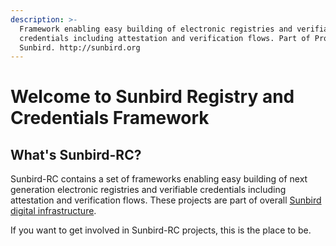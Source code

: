 ```yaml
---
description: >-
  Framework enabling easy building of electronic registries and verifiable
  credentials including attestation and verification flows. Part of Project
  Sunbird. http://sunbird.org
---
```


# Welcome to Sunbird Registry and Credentials Framework

## What's Sunbird-RC?

Sunbird-RC contains a set of frameworks enabling easy building of next generation electronic registries and verifiable credentials including attestation and verification flows. These projects are part of overall [Sunbird digital infrastructure](https://sunbird.org/). 

If you want to get involved in Sunbird-RC projects, this is the place to be.

## 

